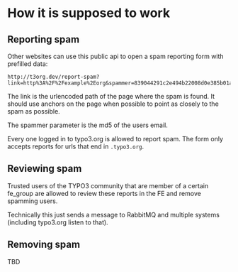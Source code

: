 How it is supposed to work
==========================

Reporting spam
--------------

Other websites can use this public api to open a spam reporting form with prefilled data:

    http://t3org.dev/report-spam?link=http%3A%2F%2Fexample%2Eorg&spammer=839044291c2e494b22008d0e385b01a1

The link is the urlencoded path of the page where the spam is found. It should use anchors on the page
when possible to point as closely to the spam as possible.

The spammer parameter is the md5 of the users email.

Every one logged in to typo3.org is allowed to report spam. The form only accepts reports for urls
that end in `.typo3.org`.

Reviewing spam
--------------

Trusted users of the TYPO3 community that are member of a certain fe_group are allowed to review these reports
in the FE and remove spamming users.

Technically this just sends a message to RabbitMQ and multiple systems (including typo3.org listen to that).

Removing spam
-------------

TBD